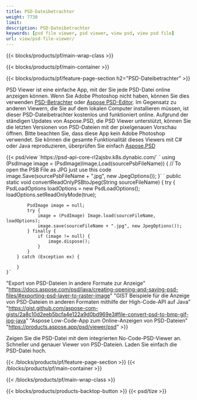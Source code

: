 ```yaml
---
title: PSD-Dateibetrachter
weight: 7730
limit: 
description: PSD-Dateibetrachter
keywords: [psd file viewer, psd viewer, view psd, view psd file]
url: view/psd-file-viewer/
---
```


{{< blocks/products/pf/main-wrap-class >}}

{{< blocks/products/pf/main-container >}}

{{< blocks/products/pf/feature-page-section h2="PSD-Dateibetrachter" >}}
<p>PSD Viewer ist eine einfache App, mit der Sie jede PSD-Datei online anzeigen können. Wenn Sie Adobe Photoshop nicht haben, können Sie dies verwenden <a href="/psd/view/psd-file-viewer">PSD-Betrachter</a> oder <a href="https://products.aspose.app/psd/editor">Aspose PSD-Editor</a>. Im Gegensatz zu anderen Viewern, die Sie auf dem lokalen Computer installieren müssen, ist dieser PSD-Dateibetrachter kostenlos und funktioniert online. Aufgrund der ständigen Updates von Aspose.PSD, die PSD Viewer unterstützt, können Sie die letzten Versionen von PSD-Dateien mit der pixelgenauen Vorschau öffnen. Bitte beachten Sie, dass diese App kein Adobe Photoshop verwendet. Sie können die gesamte Funktionalität dieses Viewers mit C# oder Java reproduzieren, überprüfen Sie einfach <a href="https://products.aspose.com/psd">Aspose.PSD</a></p>
{{< psd/view `https://psd-api-core-rl2ajsbv.k8s.dynabic.com/` 
`    using (PsdImage image = (PsdImage)Image.Load(sourcePsbFileName))
    {
	    // To open the PSB File as JPG just use this code
        image.Save(sourcePsbFileName + ".jpg",  new JpegOptions());
    }` `    public static void convertReadOnlyPSBtoJpeg(String sourceFileName) {
        try {
            PsdLoadOptions loadOptions = new PsdLoadOptions();
            loadOptions.setReadOnlyMode(true);
            
            PsdImage image = null;
            try {
                image = (PsdImage) Image.load(sourceFileName, loadOptions);
                image.save(sourceFileName + ".jpg", new JpegOptions());
            } finally {
                if (image != null) {
                    image.dispose();
                }
            }
        } catch (Exception ex) {

        }
    }` 
"Export von PSD-Dateien in andere Formate zur Anzeige" "https://docs.aspose.com/psd/java/creating-opening-and-saving-psd-files/#exporting-psd-layer-to-raster-image" 
"GIST Beispiele für die Anzeige von PSD-Dateien in anderen Formaten mithilfe der High-Code-API auf Java" "https://gist.github.com/aspose-com-gists/2a8c10d2eeb5bcfa4e122a9d0bd969e3#file-convert-psd-to-bmp-gif-jpg-java" 
"Aspose Low-Code-App zum Online-Anzeigen von PSD-Dateien" "https://products.aspose.app/psd/viewer/psd" >}}
<p>Zeigen Sie die PSD-Datei mit dem integrierten No-Code-PSD-Viewer an. Schneller und genauer Viewer von PSD-Dateien. Laden Sie einfach die PSD-Datei hoch.</p>
{{< /blocks/products/pf/feature-page-section >}}
{{< /blocks/products/pf/main-container >}}


{{< /blocks/products/pf/main-wrap-class >}}

{{< blocks/products/products-backtop-button >}}
{{< psd/tize >}}
